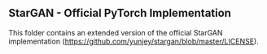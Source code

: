 ## StarGAN - Official PyTorch Implementation

This folder contains an extended version of the official StarGAN implementation
(https://github.com/yunjey/stargan/blob/master/LICENSE).